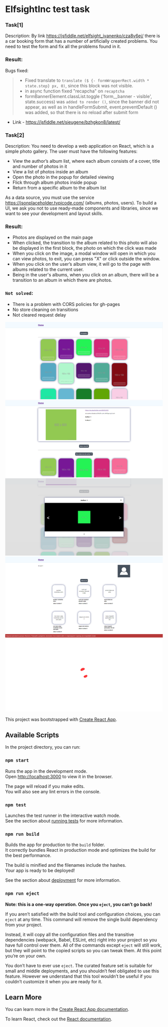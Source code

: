  # ElfsightInc test task
 ### Task[1]
Description: By link https://jsfiddle.net/elfsight_ivanenko/cza8v6ej/ there is a car booking form that has a number of artificially created problems. You need to test the form and fix all the problems found in it.
### Result:
Bugs fixed:
> - Fixed translate to `translate ($ {- formWrapperRect.width * state.step} px, 0)`, since this block was not visible.
> - in async function fixed "recapcha" on `recaptcha`
> - formBannerElement.classList.toggle ('form__banner - visible', state.success) was `added to render ()`,
since the banner did not appear, as well as in handleFormSubmit, event.preventDefault () was added,
so that there is no reload after submit form
- Link - https://jsfiddle.net/sieugene/bzhgkon8/latest/

 ### Task[2]
Description: You need to develop a web application on React, which is a simple photo gallery.
The user must have the following features:

- View the author’s album list, where each album consists of a cover, title and number of photos in it
- View a list of photos inside an album
- Open the photo in the popup for detailed viewing
- Flick through album photos inside popup
- Return from a specific album to the album list

As a data source, you must use the service https://jsonplaceholder.typicode.com/ (albums, photos, users).
To build a UI, we ask you not to use ready-made components and libraries, since we want to see your development and layout skills.

### Result:

- Photos are displayed on the main page
- When clicked, the transition to the album related to this photo will also be displayed in the first block, the photo on which the click was made
- When you click on the image, a modal window will open in which you can view photos, to exit, you can press "X" or click outside the window.
- When you click on the user’s album view, it will go to the page with albums related to the current user.
- Being in the user's albums, when you click on an album, there will be a transition to an album in which there are photos.

### `Not solved`:
- There is a problem with CORS policies for gh-pages
- No store cleaning on transitions
- Not cleared request delay

![demo](https://github.com/sieugene/ElfsightInc/blob/master/src/assets/images/1.png?raw=true) 
![demo](https://github.com/sieugene/ElfsightInc/blob/master/src/assets/images/2.png?raw=true)
![demo](https://github.com/sieugene/ElfsightInc/blob/master/src/assets/images/3.png?raw=true)
![demo](https://github.com/sieugene/ElfsightInc/blob/master/src/assets/images/4.png?raw=true)
![demo](https://github.com/sieugene/ElfsightInc/blob/master/src/assets/images/5.png?raw=true)



This project was bootstrapped with [Create React App](https://github.com/facebook/create-react-app).

## Available Scripts

In the project directory, you can run:

### `npm start`

Runs the app in the development mode.<br />
Open [http://localhost:3000](http://localhost:3000) to view it in the browser.

The page will reload if you make edits.<br />
You will also see any lint errors in the console.

### `npm test`

Launches the test runner in the interactive watch mode.<br />
See the section about [running tests](https://facebook.github.io/create-react-app/docs/running-tests) for more information.

### `npm run build`

Builds the app for production to the `build` folder.<br />
It correctly bundles React in production mode and optimizes the build for the best performance.

The build is minified and the filenames include the hashes.<br />
Your app is ready to be deployed!

See the section about [deployment](https://facebook.github.io/create-react-app/docs/deployment) for more information.

### `npm run eject`

**Note: this is a one-way operation. Once you `eject`, you can’t go back!**

If you aren’t satisfied with the build tool and configuration choices, you can `eject` at any time. This command will remove the single build dependency from your project.

Instead, it will copy all the configuration files and the transitive dependencies (webpack, Babel, ESLint, etc) right into your project so you have full control over them. All of the commands except `eject` will still work, but they will point to the copied scripts so you can tweak them. At this point you’re on your own.

You don’t have to ever use `eject`. The curated feature set is suitable for small and middle deployments, and you shouldn’t feel obligated to use this feature. However we understand that this tool wouldn’t be useful if you couldn’t customize it when you are ready for it.

## Learn More

You can learn more in the [Create React App documentation](https://facebook.github.io/create-react-app/docs/getting-started).

To learn React, check out the [React documentation](https://reactjs.org/).


